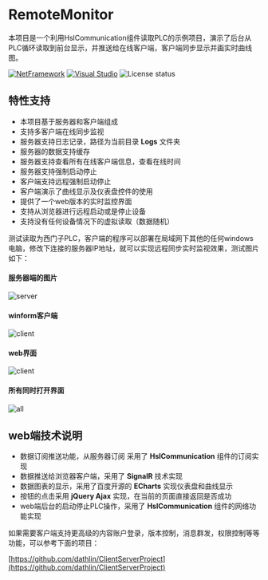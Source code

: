 # RemoteMonitor
本项目是一个利用HslCommunication组件读取PLC的示例项目，演示了后台从PLC循环读取到前台显示，并推送给在线客户端，客户端同步显示并画实时曲线图。

[![NetFramework](https://img.shields.io/badge/Language-C%23%207.0-orange.svg)](https://blogs.msdn.microsoft.com/dotnet/2016/08/24/whats-new-in-csharp-7-0/) [![Visual Studio](https://img.shields.io/badge/Visual%20Studio-2017-red.svg)](https://www.visualstudio.com/zh-hans/) ![License status](https://img.shields.io/badge/License-MIT-yellow.svg)

## 特性支持
* 本项目基于服务器和客户端组成
* 支持多客户端在线同步监视
* 服务器支持日志记录，路径为当前目录 **Logs** 文件夹
* 服务器的数据支持缓存
* 服务器支持查看所有在线客户端信息，查看在线时间
* 服务器支持强制启动停止
* 客户端支持远程强制启动停止
* 客户端演示了曲线显示及仪表盘控件的使用
* 提供了一个web版本的实时监控界面
* 支持从浏览器进行远程启动或是停止设备
* 支持没有任何设备情况下的虚拟读取（数据随机）

测试读取为西门子PLC，客户端的程序可以部署在局域网下其他的任何windows电脑，修改下连接的服务器IP地址，就可以实现远程同步实时监视效果，测试图片如下：

#### 服务器端的图片
![server](https://github.com/dathlin/RemoteMonitor/raw/master/img/server1.png)

#### winform客户端
![client](https://github.com/dathlin/RemoteMonitor/raw/master/img/Client1.png)

#### web界面
![client](https://github.com/dathlin/RemoteMonitor/raw/master/img/web.png)

#### 所有同时打开界面
![all](https://github.com/dathlin/RemoteMonitor/raw/master/img/all.png)


## web端技术说明
* 数据订阅推送功能，从服务器订阅 采用了 **HslCommunication** 组件的订阅实现
* 数据推送给浏览器客户端，采用了 **SignalR** 技术实现
* 数据图表的显示，采用了百度开源的 **ECharts** 实现仪表盘和曲线显示
* 按钮的点击采用 **jQuery Ajax** 实现，在当前的页面直接返回是否成功
* web端后台的启动停止PLC操作，采用了 **HslCommunication** 组件的网络功能实现

如果需要客户端支持更高级的内容账户登录，版本控制，消息群发，权限控制等等功能，可以参考下面的项目：

[https://github.com/dathlin/ClientServerProject](https://github.com/dathlin/ClientServerProject)